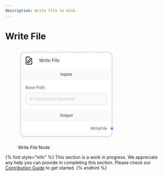 ```yaml
---
description: Write file to disk.
---
```


# Write File

<figure><img src="/assets/image (13) (1) (1) (2) (1).png" alt="" width="308"><figcaption><p>Write File Node</p></figcaption></figure>

{% hint style="info" %}
This section is a work in progress. We appreciate any help you can provide in completing this section. Please check our [Contribution Guide](broken-reference) to get started.
{% endhint %}
